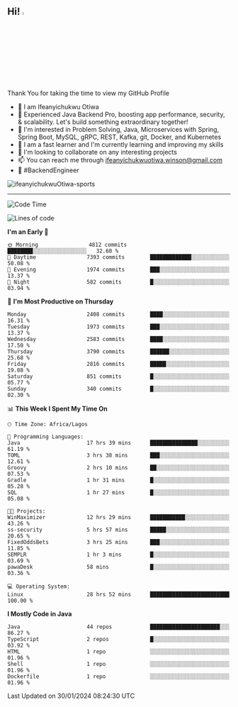 <!-- BLOG-POST-LIST:START --><!-- BLOG-POST-LIST:END -->

## Hi! <img src="https://media.giphy.com/media/hvRJCLFzcasrR4ia7z/giphy.gif" width="4%"> 

Thank You for taking the time to view my GitHub Profile

- 👋 I am Ifeanyichukwu Otiwa
- 🚀 Experienced Java Backend Pro, boosting app performance, security, & scalability. Let's build something extraordinary together!
- 👀 I'm interested in Problem Solving, Java, Microservices with Spring, Spring Boot, MySQL, gRPC, REST, Kafka, git, Docker, and Kubernetes
- 🌱 I am a fast learner and I'm currently learning and improving my skills
- 💞️ I'm looking to collaborate on any interesting projects
- 📫 You can reach me through ifeanyichukwuotiwa.winson@gmail.com
- 🚀 #BackendEngineer

<p align="left" marginTop="10px"> <img src="https://komarev.com/ghpvc/?username=ifeanyichukwuOtiwa-sports&label=Profile%20views&color=0e75b6&style=for-the-badge" alt="ifeanyichukwuOtiwa-sports" /> </p>

***

<!--START_SECTION:waka-->
![Code Time](http://img.shields.io/badge/Code%20Time-2%2C179%20hrs%2055%20mins-blue)

![Lines of code](https://img.shields.io/badge/From%20Hello%20World%20I%27ve%20Written-4.8%20million%20lines%20of%20code-blue)

**I'm an Early 🐤** 

```text
🌞 Morning                4812 commits        ████████░░░░░░░░░░░░░░░░░   32.60 % 
🌆 Daytime                7393 commits        █████████████░░░░░░░░░░░░   50.08 % 
🌃 Evening                1974 commits        ███░░░░░░░░░░░░░░░░░░░░░░   13.37 % 
🌙 Night                  582 commits         █░░░░░░░░░░░░░░░░░░░░░░░░   03.94 % 
```
📅 **I'm Most Productive on Thursday** 

```text
Monday                   2408 commits        ████░░░░░░░░░░░░░░░░░░░░░   16.31 % 
Tuesday                  1973 commits        ███░░░░░░░░░░░░░░░░░░░░░░   13.37 % 
Wednesday                2583 commits        ████░░░░░░░░░░░░░░░░░░░░░   17.50 % 
Thursday                 3790 commits        ██████░░░░░░░░░░░░░░░░░░░   25.68 % 
Friday                   2816 commits        █████░░░░░░░░░░░░░░░░░░░░   19.08 % 
Saturday                 851 commits         █░░░░░░░░░░░░░░░░░░░░░░░░   05.77 % 
Sunday                   340 commits         █░░░░░░░░░░░░░░░░░░░░░░░░   02.30 % 
```


📊 **This Week I Spent My Time On** 

```text
🕑︎ Time Zone: Africa/Lagos

💬 Programming Languages: 
Java                     17 hrs 39 mins      ███████████████░░░░░░░░░░   61.19 % 
TOML                     3 hrs 38 mins       ███░░░░░░░░░░░░░░░░░░░░░░   12.61 % 
Groovy                   2 hrs 10 mins       ██░░░░░░░░░░░░░░░░░░░░░░░   07.53 % 
Gradle                   1 hr 31 mins        █░░░░░░░░░░░░░░░░░░░░░░░░   05.28 % 
SQL                      1 hr 27 mins        █░░░░░░░░░░░░░░░░░░░░░░░░   05.08 % 

🐱‍💻 Projects: 
WinMaximizer             12 hrs 29 mins      ███████████░░░░░░░░░░░░░░   43.26 % 
ss-security              5 hrs 57 mins       █████░░░░░░░░░░░░░░░░░░░░   20.65 % 
FixedOddsBets            3 hrs 25 mins       ███░░░░░░░░░░░░░░░░░░░░░░   11.85 % 
SEMPLR                   1 hr 3 mins         █░░░░░░░░░░░░░░░░░░░░░░░░   03.69 % 
pawaDesk                 58 mins             █░░░░░░░░░░░░░░░░░░░░░░░░   03.36 % 

💻 Operating System: 
Linux                    28 hrs 52 mins      █████████████████████████   100.00 % 
```

**I Mostly Code in Java** 

```text
Java                     44 repos            ██████████████████████░░░   86.27 % 
TypeScript               2 repos             █░░░░░░░░░░░░░░░░░░░░░░░░   03.92 % 
HTML                     1 repo              ░░░░░░░░░░░░░░░░░░░░░░░░░   01.96 % 
Shell                    1 repo              ░░░░░░░░░░░░░░░░░░░░░░░░░   01.96 % 
Dockerfile               1 repo              ░░░░░░░░░░░░░░░░░░░░░░░░░   01.96 % 
```




 Last Updated on 30/01/2024 08:24:30 UTC
<!--END_SECTION:waka-->

<!--
<p align="center">
![trophy](https://github-profile-trophy.vercel.app/?username=ifeanyichukwuOtiwa-sports&theme=onedark) (https://github.com/ryo-ma/github-profile-trophy)
</p>
-->

<!---
ifeanyi-otiwa/ifeanyi-otiwa is a ✨ special ✨ repository because its `README.md` (this file) appears on your GitHub profile.
You can click the Preview link to take a look at your changes.
--->
